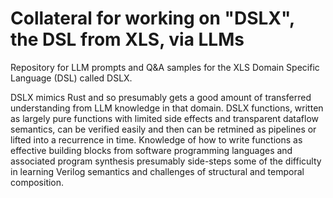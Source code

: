 # Collateral for working on "DSLX", the DSL from XLS, via LLMs

Repository for LLM prompts and Q&A samples for the XLS Domain Specific Language
(DSL) called DSLX.

DSLX mimics Rust and so presumably gets a good amount of transferred
understanding from LLM knowledge in that domain. DSLX functions, written as
largely pure functions with limited side effects and transparent dataflow
semantics, can be verified easily and then can be retmined as pipelines or
lifted into a recurrence in time. Knowledge of how to write functions as
effective building blocks from software programming languages and associated
program synthesis presumably side-steps some of the difficulty in learning
Verilog semantics and challenges of structural and temporal composition.
